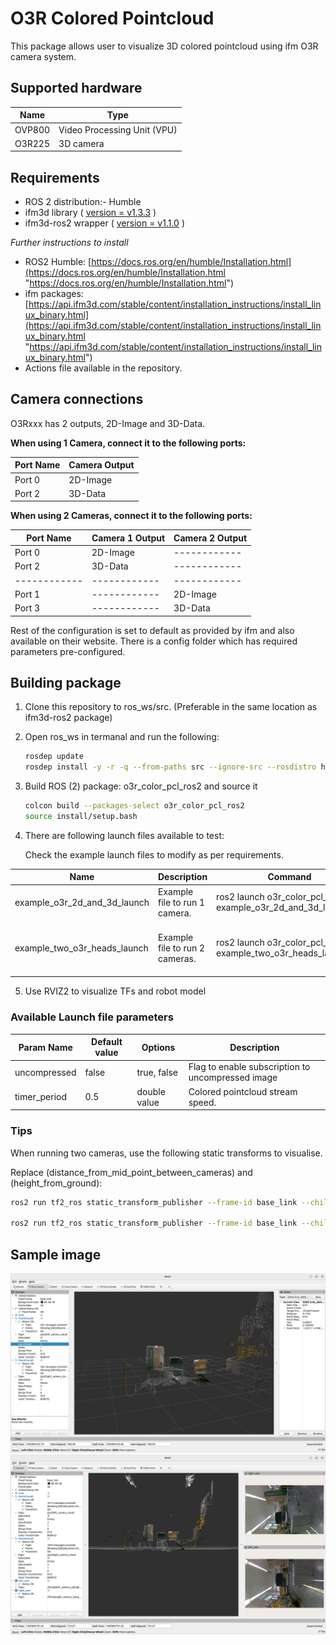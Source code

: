 # O3R Colored Pointcloud

This package allows user to visualize 3D colored pointcloud using ifm O3R camera system.

## Supported hardware

|  Name | Type  |
| ------------ | ------------ |
|  OVP800 | Video Processing Unit (VPU)  |
|  O3R225 | 3D camera  |


## Requirements

- ROS 2 distribution:- Humble
- ifm3d library ( [version = v1.3.3](https://github.com/ifm/ifm3d/releases/tag/v1.3.3 "version = v1.3.3") )
- ifm3d-ros2 wrapper ( [version = v1.1.0](https://github.com/ifm/ifm3d-ros2/releases/tag/v1.1.0 "version = v1.1.0") )

*Further instructions to install*

- ROS2 Humble: [https://docs.ros.org/en/humble/Installation.html](https://docs.ros.org/en/humble/Installation.html "https://docs.ros.org/en/humble/Installation.html")
- ifm packages: [https://api.ifm3d.com/stable/content/installation_instructions/install_linux_binary.html](https://api.ifm3d.com/stable/content/installation_instructions/install_linux_binary.html "https://api.ifm3d.com/stable/content/installation_instructions/install_linux_binary.html")
- Actions file available in the repository.

## Camera connections

O3Rxxx has 2 outputs, 2D-Image and 3D-Data. 

**When using 1 Camera, connect it to the following ports:**

|  Port Name | Camera Output  |
| ------------ | ------------ |
| Port 0  | 2D-Image  |
| Port 2  | 3D-Data  |

**When using 2 Cameras, connect it to the following ports:**

|  Port Name | Camera 1 Output  | Camera 2 Output  |
| ------------ | ------------ | ------------  |
| Port 0  | 2D-Image  | ------------  |
| Port 2  | 3D-Data  | ------------  |
| ------------  | ------------  | ------------  |
| Port 1  | ------------  | 2D-Image  |
| Port 3  | ------------  | 3D-Data  |

Rest of the configuration is set to default as provided by ifm and also available on their website. There is a config folder which has required parameters pre-configured.


## Building package

1. Clone this repository to ros_ws/src. (Preferable in the same location as ifm3d-ros2 package)

2. Open ros_ws in termanal and run the following:

	```bash
	rosdep update
	rosdep install -y -r -q --from-paths src --ignore-src --rosdistro humble
	```

3. Build ROS (2) package: o3r_color_pcl_ros2 and source it

   ```bash
   colcon build --packages-select o3r_color_pcl_ros2
   source install/setup.bash
   ```

4. There are following launch files available to test:
   
   Check the example launch files to modify as per requirements.

|  Name | Description  | Command  | Cloud output topics  |
| ------------ | ------------ | ------------ | ------------ |
| example_o3r_2d_and_3d_launch  |  Example file to run 1 camera. | ros2 launch o3r_color_pcl_ros2 example_o3r_2d_and_3d_launch.py  | Cloud published on '/pcl/colored' |
| example_two_o3r_heads_launch  |  Example file to run 2 cameras. |  ros2 launch o3r_color_pcl_ros2 example_two_o3r_heads_launch.py | Left cloud published on '/pcl/left_camera_cloud' *&* Right cloud published on '/pcl/right_camera_cloud'  |

5. Use RVIZ2 to visualize TFs and robot model

### Available Launch file parameters

| Param Name  | Default value  | Options  | Description |
| ------------ | ------------ | ------------ | ------------ |
| uncompressed  | false | true, false | Flag to enable subscription to uncompressed image |
| timer_period  | 0.5 | double value | Colored pointcloud stream speed.  |

### Tips

When running two cameras, use the following static transforms to visualise. 

Replace (distance_from_mid_point_between_cameras) and (height_from_ground):

```bash
ros2 run tf2_ros static_transform_publisher --frame-id base_link --child-frame-id right_camera_3d_optical_link --y -(distance_from_mid_point_between_cameras) --pitch 1.57 --z (height_from_ground)

ros2 run tf2_ros static_transform_publisher --frame-id base_link --child-frame-id left_camera_3d_optical_link --y (distance_from_mid_point_between_cameras) --pitch 1.57 --z (height_from_ground)
```


## Sample image

![Sample RVIZ2_1](extras/images/image_1.png "Sample RVIZ2 1")
![Sample RVIZ2_2](extras/images/image_2.png "Sample RVIZ2 2")
